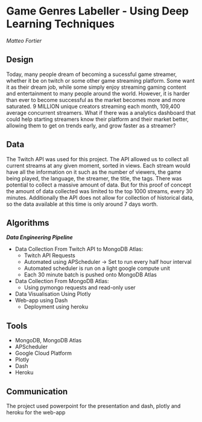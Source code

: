 # Game Genres Labeller - Using Deep Learning Techniques

*Matteo Fortier*

## Design

Today, many people dream of becoming a sucessful game streamer, whether it be on twitch or some other game streaming platform. Some want it as their dream job, while some simply enjoy streaming gaming content and entertainment to many people around the world. However, it is harder than ever to become successful as the market becomes more and more saturated. 9 MILLION unique creators streaming each month, 109,400 average concurrent streamers. What if there was a analytics dashboard that could help starting streamers know their platform and their market better, allowing them to get on trends early, and grow faster as a streamer?

## Data

The Twitch API was used for this project. The API allowed us to collect all current streams at any given moment, sorted in views. Each stream would have all the information on it such as the number of  viewers, the game being played, the language, the streamer, the title, the  tags. There was potential to collect a massive amount of data. But for this proof of concept the amount of data collected was limited to the top 1000 streams, every 30 minutes. Additionally the API does not allow for collection of historical data, so the data available at this time is only around 7 days worth. 

## Algorithms

 ***Data Engineering Pipeline***

- Data Collection From Twitch API to MongoDB Atlas:
  - Twitch API Requests
  - Automated using APScheduler -> Set to run every half hour interval
  - Automated scheduler is run on a light google compute unit
  - Each 30 minute batch is pushed onto MongoDB Atlas
- Data Collection  From MongoDB Atlas:
  - Using pymongo requests and read-only user
- Data Visualisation Using Plotly
- Web-app using Dash
  - Deployment using heroku

## Tools

- MongoDB, MongoDB Atlas
- APScheduler
- Google Cloud Platform
- Plotly
- Dash
- Heroku

## Communication

The project used powerpoint for the presentation and dash, plotly and heroku for the web-app
